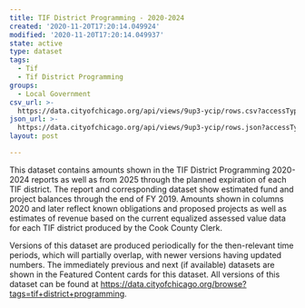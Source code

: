 ```yaml
---
title: TIF District Programming - 2020-2024
created: '2020-11-20T17:20:14.049924'
modified: '2020-11-20T17:20:14.049937'
state: active
type: dataset
tags:
  - Tif
  - Tif District Programming
groups:
  - Local Government
csv_url: >-
  https://data.cityofchicago.org/api/views/9up3-ycip/rows.csv?accessType=DOWNLOAD
json_url: >-
  https://data.cityofchicago.org/api/views/9up3-ycip/rows.json?accessType=DOWNLOAD
layout: post

---
```

This dataset contains amounts shown in the TIF District Programming 2020-2024 reports as well as from 2025 through the planned expiration of each TIF district. The report and corresponding dataset show estimated fund and project balances through the end of FY 2019. Amounts shown in columns 2020 and later reflect known obligations and proposed projects as well as estimates of revenue based on the current equalized assessed value data for each TIF district produced by the Cook County Clerk.

Versions of this dataset are produced periodically for the then-relevant time periods, which will partially overlap, with newer versions having updated numbers. The immediately previous and next (if available) datasets are shown in the Featured Content cards for this dataset. All versions of this dataset can be found at https://data.cityofchicago.org/browse?tags=tif+district+programming.
